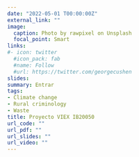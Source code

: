 ```yaml
---
date: "2022-05-01 T00:00:00Z"
external_link: ""
image:
  caption: Photo by rawpixel on Unsplash
  focal_point: Smart
links:
#- icon: twitter
  #icon_pack: fab
  #name: Follow
  #url: https://twitter.com/georgecushen
slides:
summary: Entrar
tags:
- Climate change
- Rural criminology
- Waste
title: Proyecto VIEX IB20050
url_code: ""
url_pdf: ""
url_slides: ""
url_video: ""
---
```



